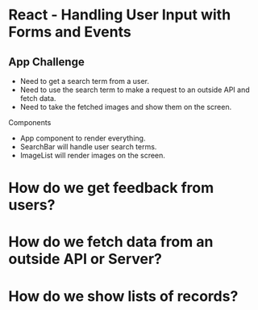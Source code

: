 # React - Handling User Input with Forms and Events

## App Challenge
- Need to get a search term from a user.
- Need to use the search term to make a request to an outside API and fetch data. 
- Need to take the fetched images and show them on the screen.

Components
- App component to render everything.
- SearchBar will handle user search terms.
- ImageList will render images on the screen.

# How do we get feedback from users?

# How do we fetch data from an outside API or Server?

# How do we show lists of records?
